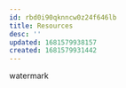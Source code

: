 ```yaml
---
id: rbd0i90qknncw0z24f646lb
title: Resources
desc: ''
updated: 1681579938157
created: 1681579931442
---
```


watermark
